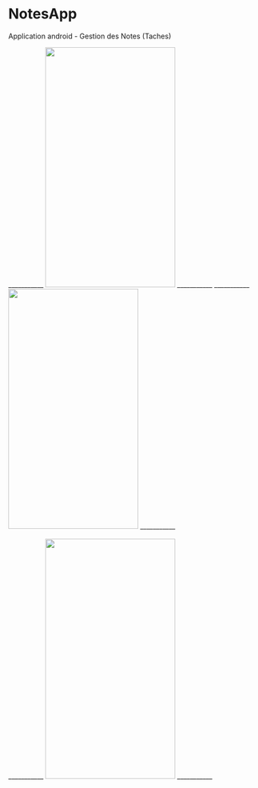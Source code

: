# NotesApp
 Application android - Gestion des Notes (Taches)

___________ <img src="https://github.com/josue-lubaki/SAPP/blob/master/screen/image_1.png" width=260 height=480 /> ___________ 
___________ <img src="https://github.com/josue-lubaki/SAPP/blob/master/screen/image_2.png" width=260 height=480 /> ___________ <br><br>
___________ <img src="https://github.com/josue-lubaki/SAPP/blob/master/screen/image_3.png" width=260 height=480 /> ___________ 
